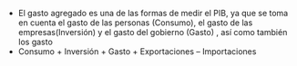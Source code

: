 - El gasto agregado es una de las formas de medir el PIB, ya que se toma en cuenta el gasto de las personas (Consumo), el gasto de las empresas(Inversión) y el gasto del gobierno (Gasto) , así como también los gasto
- Consumo + Inversión + Gasto + Exportaciones – Importaciones
